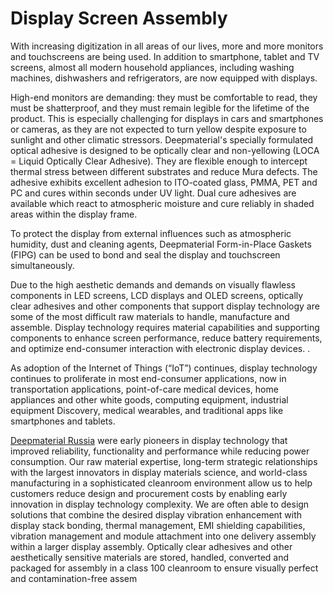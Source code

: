 # Display Screen Assembly 

With increasing digitization in all areas of our lives, more and more monitors and touchscreens are being used. In addition to smartphone, tablet and TV screens, almost all modern household appliances, including washing machines, dishwashers and refrigerators, are now equipped with displays.

High-end monitors are demanding: they must be comfortable to read, they must be shatterproof, and they must remain legible for the lifetime of the product. This is especially challenging for displays in cars and smartphones or cameras, as they are not expected to turn yellow despite exposure to sunlight and other climatic stressors. Deepmaterial's specially formulated optical adhesive is designed to be optically clear and non-yellowing (LOCA = Liquid Optically Clear Adhesive). They are flexible enough to intercept thermal stress between different substrates and reduce Mura defects. The adhesive exhibits excellent adhesion to ITO-coated glass, PMMA, PET and PC and cures within seconds under UV light. Dual cure adhesives are available which react to atmospheric moisture and cure reliably in shaded areas within the display frame.

To protect the display from external influences such as atmospheric humidity, dust and cleaning agents, Deepmaterial Form-in-Place Gaskets (FIPG) can be used to bond and seal the display and touchscreen simultaneously.

Due to the high aesthetic demands and demands on visually flawless components in LED screens, LCD displays and OLED screens, optically clear adhesives and other components that support display technology are some of the most difficult raw materials to handle, manufacture and assemble. Display technology requires material capabilities and supporting components to enhance screen performance, reduce battery requirements, and optimize end-consumer interaction with electronic display devices. .

As adoption of the Internet of Things (“IoT”) continues, display technology continues to proliferate in most end-consumer applications, now in transportation applications, point-of-care medical devices, home appliances and other white goods, computing equipment, industrial equipment Discovery, medical wearables, and traditional apps like smartphones and tablets.

[Deepmaterial Russia](https://deepmaterialru.com/) were early pioneers in display technology that improved reliability, functionality and performance while reducing power consumption. Our raw material expertise, long-term strategic relationships with the largest innovators in display materials science, and world-class manufacturing in a sophisticated cleanroom environment allow us to help customers reduce design and procurement costs by enabling early innovation in display technology complexity. We are often able to design solutions that combine the desired display vibration enhancement with display stack bonding, thermal management, EMI shielding capabilities, vibration management and module attachment into one delivery assembly within a larger display assembly. Optically clear adhesives and other aesthetically sensitive materials are stored, handled, converted and packaged for assembly in a class 100 cleanroom to ensure visually perfect and contamination-free assem
